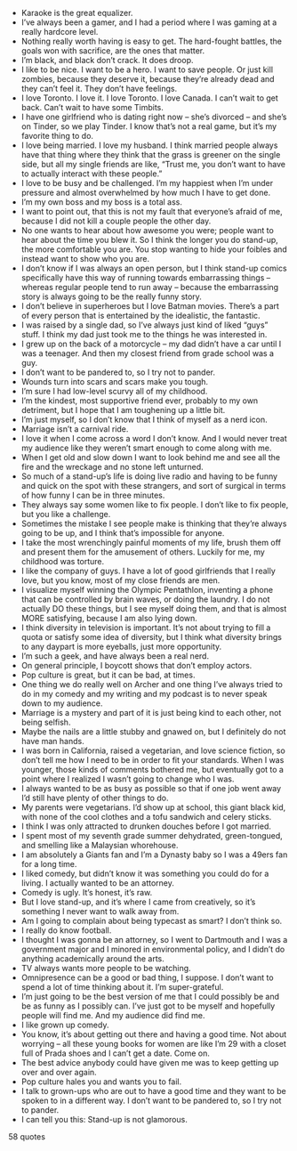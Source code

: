  - Karaoke is the great equalizer.
 - I’ve always been a gamer, and I had a period where I was gaming at a really hardcore level.
 - Nothing really worth having is easy to get. The hard-fought battles, the goals won with sacrifice, are the ones that matter.
 - I’m black, and black don’t crack. It does droop.
 - I like to be nice. I want to be a hero. I want to save people. Or just kill zombies, because they deserve it, because they’re already dead and they can’t feel it. They don’t have feelings.
 - I love Toronto. I love it. I love Toronto. I love Canada. I can’t wait to get back. Can’t wait to have some Timbits.
 - I have one girlfriend who is dating right now – she’s divorced – and she’s on Tinder, so we play Tinder. I know that’s not a real game, but it’s my favorite thing to do.
 - I love being married. I love my husband. I think married people always have that thing where they think that the grass is greener on the single side, but all my single friends are like, “Trust me, you don’t want to have to actually interact with these people.”
 - I love to be busy and be challenged. I’m my happiest when I’m under pressure and almost overwhelmed by how much I have to get done.
 - I’m my own boss and my boss is a total ass.
 - I want to point out, that this is not my fault that everyone’s afraid of me, because I did not kill a couple people the other day.
 - No one wants to hear about how awesome you were; people want to hear about the time you blew it. So I think the longer you do stand-up, the more comfortable you are. You stop wanting to hide your foibles and instead want to show who you are.
 - I don’t know if I was always an open person, but I think stand-up comics specifically have this way of running towards embarrassing things – whereas regular people tend to run away – because the embarrassing story is always going to be the really funny story.
 - I don’t believe in superheroes but I love Batman movies. There’s a part of every person that is entertained by the idealistic, the fantastic.
 - I was raised by a single dad, so I’ve always just kind of liked “guys” stuff. I think my dad just took me to the things he was interested in.
 - I grew up on the back of a motorcycle – my dad didn’t have a car until I was a teenager. And then my closest friend from grade school was a guy.
 - I don’t want to be pandered to, so I try not to pander.
 - Wounds turn into scars and scars make you tough.
 - I’m sure I had low-level scurvy all of my childhood.
 - I’m the kindest, most supportive friend ever, probably to my own detriment, but I hope that I am toughening up a little bit.
 - I’m just myself, so I don’t know that I think of myself as a nerd icon.
 - Marriage isn’t a carnival ride.
 - I love it when I come across a word I don’t know. And I would never treat my audience like they weren’t smart enough to come along with me.
 - When I get old and slow down I want to look behind me and see all the fire and the wreckage and no stone left unturned.
 - So much of a stand-up’s life is doing live radio and having to be funny and quick on the spot with these strangers, and sort of surgical in terms of how funny I can be in three minutes.
 - They always say some women like to fix people. I don’t like to fix people, but you like a challenge.
 - Sometimes the mistake I see people make is thinking that they’re always going to be up, and I think that’s impossible for anyone.
 - I take the most wrenchingly painful moments of my life, brush them off and present them for the amusement of others. Luckily for me, my childhood was torture.
 - I like the company of guys. I have a lot of good girlfriends that I really love, but you know, most of my close friends are men.
 - I visualize myself winning the Olympic Pentathlon, inventing a phone that can be controlled by brain waves, or doing the laundry. I do not actually DO these things, but I see myself doing them, and that is almost MORE satisfying, because I am also lying down.
 - I think diversity in television is important. It’s not about trying to fill a quota or satisfy some idea of diversity, but I think what diversity brings to any daypart is more eyeballs, just more opportunity.
 - I’m such a geek, and have always been a real nerd.
 - On general principle, I boycott shows that don’t employ actors.
 - Pop culture is great, but it can be bad, at times.
 - One thing we do really well on Archer and one thing I’ve always tried to do in my comedy and my writing and my podcast is to never speak down to my audience.
 - Marriage is a mystery and part of it is just being kind to each other, not being selfish.
 - Maybe the nails are a little stubby and gnawed on, but I definitely do not have man hands.
 - I was born in California, raised a vegetarian, and love science fiction, so don’t tell me how I need to be in order to fit your standards. When I was younger, those kinds of comments bothered me, but eventually got to a point where I realized I wasn’t going to change who I was.
 - I always wanted to be as busy as possible so that if one job went away I’d still have plenty of other things to do.
 - My parents were vegetarians. I’d show up at school, this giant black kid, with none of the cool clothes and a tofu sandwich and celery sticks.
 - I think I was only attracted to drunken douches before I got married.
 - I spent most of my seventh grade summer dehydrated, green-tongued, and smelling like a Malaysian whorehouse.
 - I am absolutely a Giants fan and I’m a Dynasty baby so I was a 49ers fan for a long time.
 - I liked comedy, but didn’t know it was something you could do for a living. I actually wanted to be an attorney.
 - Comedy is ugly. It’s honest, it’s raw.
 - But I love stand-up, and it’s where I came from creatively, so it’s something I never want to walk away from.
 - Am I going to complain about being typecast as smart? I don’t think so.
 - I really do know football.
 - I thought I was gonna be an attorney, so I went to Dartmouth and I was a government major and I minored in environmental policy, and I didn’t do anything academically around the arts.
 - TV always wants more people to be watching.
 - Omnipresence can be a good or bad thing, I suppose. I don’t want to spend a lot of time thinking about it. I’m super-grateful.
 - I’m just going to be the best version of me that I could possibly be and be as funny as I possibly can. I’ve just got to be myself and hopefully people will find me. And my audience did find me.
 - I like grown up comedy.
 - You know, it’s about getting out there and having a good time. Not about worrying – all these young books for women are like I’m 29 with a closet full of Prada shoes and I can’t get a date. Come on.
 - The best advice anybody could have given me was to keep getting up over and over again.
 - Pop culture hales you and wants you to fail.
 - I talk to grown-ups who are out to have a good time and they want to be spoken to in a different way. I don’t want to be pandered to, so I try not to pander.
 - I can tell you this: Stand-up is not glamorous.

58 quotes
